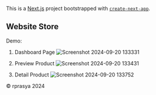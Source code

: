 This is a [Next.js](https://nextjs.org) project bootstrapped with [`create-next-app`](https://nextjs.org/docs/app/api-reference/cli/create-next-app).

## Website Store

Demo:

1. Dashboard Page
![Screenshot 2024-09-20 133331](https://github.com/user-attachments/assets/e4f685ef-bc25-45a0-8140-b8667903cddc)


2. Preview Product
![Screenshot 2024-09-20 133431](https://github.com/user-attachments/assets/e50037ce-861c-4574-bb56-f667bb6fed19)

3. Detail Product
![Screenshot 2024-09-20 133752](https://github.com/user-attachments/assets/c82f429c-da7e-435c-9153-e72a6d5471c5)

©️ rprasya 2024

